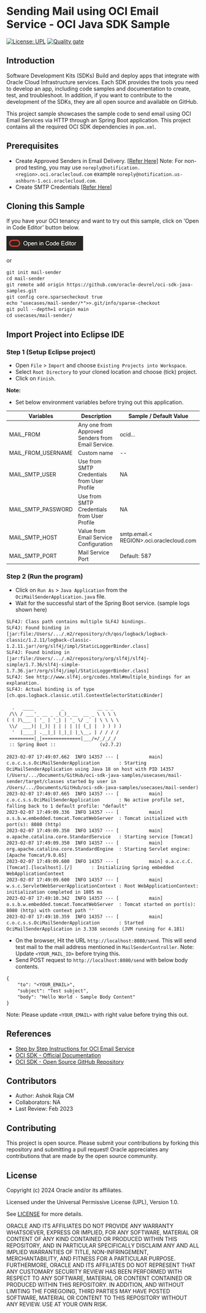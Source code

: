 # Sending Mail using OCI Email Service - OCI Java SDK Sample

[![License: UPL](https://img.shields.io/badge/license-UPL-green)](https://img.shields.io/badge/license-UPL-green) [![Quality gate](https://sonarcloud.io/api/project_badges/quality_gate?project=oracle-devrel_oci-sdk-java-samples)](https://sonarcloud.io/dashboard?id=oracle-devrel_oci-sdk-java-samples)

## Introduction
Software Development Kits (SDKs) Build and deploy apps that integrate with Oracle Cloud Infrastructure services. Each SDK provides the tools you need to develop an app, including code samples and documentation to create, test, and troubleshoot. In addition, if you want to contribute to the development of the SDKs, they are all open source and available on GitHub.

This project sample showcases the sample code to send email using OCI Email Services via HTTP through an Spring Boot application. This project contains all the required OCI SDK dependencies in `pom.xml`.

## Prerequisites
* Create Approved Senders in Email Delivery. [[Refer Here]](https://docs.oracle.com/en-us/iaas/Content/Email/Tasks/managingapprovedsenders.htm)
Note: For non-prod testing, you may use `noreply@notification.<region>.oci.oraclecloud.com` example `noreply@notification.us-ashburn-1.oci.oraclecloud.com`.
* Create SMTP Credentials [[Refer Here]](https://docs.oracle.com/en-us/iaas/Content/Identity/Tasks/managingcredentials.htm#Working3)

## Cloning this Sample
If you have your OCI tenancy and want to try out this sample, click on 'Open in Code Editor' button below.

[<img src="https://raw.githubusercontent.com/oracle-devrel/oci-code-editor-samples/main/images/open-in-code-editor.png" />](https://cloud.oracle.com/?region=home&cs_repo_url=https://github.com/oracle-devrel/oci-sdk-java-samples.git&cs_open_ce=true&cs_readme_path=usecases/mail-sender/README.md)

or 

```
git init mail-sender
cd mail-sender
git remote add origin https://github.com/oracle-devrel/oci-sdk-java-samples.git
git config core.sparsecheckout true
echo "usecases/mail-sender/*">>.git/info/sparse-checkout
git pull --depth=1 origin main
cd usecases/mail-sender/
```

## Import Project into Eclipse IDE
### Step 1 (Setup Eclipse project)
* Open `File` > `Import` and choose `Existing Projects into Workspace`.
* Select `Root Directory` to your cloned location and choose (tick) project.
* Click on `Finish`. 

**Note:**
* Set below environment variables before trying out this application.

| Variables | Description | Sample / Default Value  |
| ------- | --- | --- |
| MAIL_FROM | Any one from Approved Senders from Email Service. | ocid... |
| MAIL_FROM_USERNAME | Custom name | -- |
| MAIL_SMTP_USER | Use from SMTP Credentials from User Profile | NA |
| MAIL_SMTP_PASSWORD | Use from SMTP Credentials from User Profile | NA |
| MAIL_SMTP_HOST | Value from Email Service Configuration | smtp.email.< REGION>.oci.oraclecloud.com |
| MAIL_SMTP_PORT | Mail Service Port | Default: 587 |

### Step 2 (Run the program)
* Click on `Run As` > `Java Application` from the `OciMailSenderApplication.java` file.
* Wait for the successful start of the Spring Boot service. (sample logs shown here)
```
SLF4J: Class path contains multiple SLF4J bindings.
SLF4J: Found binding in [jar:file:/Users/.../.m2/repository/ch/qos/logback/logback-classic/1.2.11/logback-classic-1.2.11.jar!/org/slf4j/impl/StaticLoggerBinder.class]
SLF4J: Found binding in [jar:file:/Users/.../.m2/repository/org/slf4j/slf4j-simple/1.7.36/slf4j-simple-1.7.36.jar!/org/slf4j/impl/StaticLoggerBinder.class]
SLF4J: See http://www.slf4j.org/codes.html#multiple_bindings for an explanation.
SLF4J: Actual binding is of type [ch.qos.logback.classic.util.ContextSelectorStaticBinder]

  .   ____          _            __ _ _
 /\\ / ___'_ __ _ _(_)_ __  __ _ \ \ \ \
( ( )\___ | '_ | '_| | '_ \/ _` | \ \ \ \
 \\/  ___)| |_)| | | | | || (_| |  ) ) ) )
  '  |____| .__|_| |_|_| |_\__, | / / / /
 =========|_|==============|___/=/_/_/_/
 :: Spring Boot ::                (v2.7.2)

2023-02-07 17:49:07.662  INFO 14357 --- [           main] c.o.c.s.s.OciMailSenderApplication       : Starting OciMailSenderApplication using Java 18 on host with PID 14357 (/Users/.../Documents/GitHub/oci-sdk-java-samples/usecases/mail-sender/target/classes started by user in /Users/.../Documents/GitHub/oci-sdk-java-samples/usecases/mail-sender)
2023-02-07 17:49:07.665  INFO 14357 --- [           main] c.o.c.s.s.OciMailSenderApplication       : No active profile set, falling back to 1 default profile: "default"
2023-02-07 17:49:09.336  INFO 14357 --- [           main] o.s.b.w.embedded.tomcat.TomcatWebServer  : Tomcat initialized with port(s): 8080 (http)
2023-02-07 17:49:09.350  INFO 14357 --- [           main] o.apache.catalina.core.StandardService   : Starting service [Tomcat]
2023-02-07 17:49:09.350  INFO 14357 --- [           main] org.apache.catalina.core.StandardEngine  : Starting Servlet engine: [Apache Tomcat/9.0.65]
2023-02-07 17:49:09.600  INFO 14357 --- [           main] o.a.c.c.C.[Tomcat].[localhost].[/]       : Initializing Spring embedded WebApplicationContext
2023-02-07 17:49:09.600  INFO 14357 --- [           main] w.s.c.ServletWebServerApplicationContext : Root WebApplicationContext: initialization completed in 1805 ms
2023-02-07 17:49:10.342  INFO 14357 --- [           main] o.s.b.w.embedded.tomcat.TomcatWebServer  : Tomcat started on port(s): 8080 (http) with context path ''
2023-02-07 17:49:10.359  INFO 14357 --- [           main] c.o.c.s.s.OciMailSenderApplication       : Started OciMailSenderApplication in 3.338 seconds (JVM running for 4.181)
```
* On the browser, Hit the URL `http://localhost:8080/send`. This will send test mail to the mail address mentioned in `MailSenderController`. 
Note: Update `<YOUR_MAIL_ID>` before trying this.
* Send POST request to `http://localhost:8080/send` with below body contents.
```
{
    "to": "<YOUR_EMAIL>",
    "subject": "Test subject",
    "body": "Hello World - Sample Body Content"
}
```
Note: Please update `<YOUR_EMAIL>` with right value before trying this out.

## References
* [Step by Step Instructions for OCI Email Service](https://blogs.oracle.com/cloud-infrastructure/post/step-by-step-instructions-to-send-email-with-oci-email-delivery)
* [OCI SDK - Official Documentation](https://docs.oracle.com/en-us/iaas/Content/API/Concepts/sdks.htm)
* [OCI SDK - Open Source GitHub Repository](https://github.com/oracle/oci-java-sdk)

## Contributors
* Author: Ashok Raja CM
* Collaborators: NA
* Last Review: Feb 2023

## Contributing
This project is open source.  Please submit your contributions by forking this repository and submitting a pull request!  Oracle appreciates any contributions that are made by the open source community.

## License
Copyright (c) 2024 Oracle and/or its affiliates.

Licensed under the Universal Permissive License (UPL), Version 1.0.

See [LICENSE](../../LICENSE) for more details.

ORACLE AND ITS AFFILIATES DO NOT PROVIDE ANY WARRANTY WHATSOEVER, EXPRESS OR IMPLIED, FOR ANY SOFTWARE, MATERIAL OR CONTENT OF ANY KIND CONTAINED OR PRODUCED WITHIN THIS REPOSITORY, AND IN PARTICULAR SPECIFICALLY DISCLAIM ANY AND ALL IMPLIED WARRANTIES OF TITLE, NON-INFRINGEMENT, MERCHANTABILITY, AND FITNESS FOR A PARTICULAR PURPOSE.  FURTHERMORE, ORACLE AND ITS AFFILIATES DO NOT REPRESENT THAT ANY CUSTOMARY SECURITY REVIEW HAS BEEN PERFORMED WITH RESPECT TO ANY SOFTWARE, MATERIAL OR CONTENT CONTAINED OR PRODUCED WITHIN THIS REPOSITORY. IN ADDITION, AND WITHOUT LIMITING THE FOREGOING, THIRD PARTIES MAY HAVE POSTED SOFTWARE, MATERIAL OR CONTENT TO THIS REPOSITORY WITHOUT ANY REVIEW. USE AT YOUR OWN RISK. 